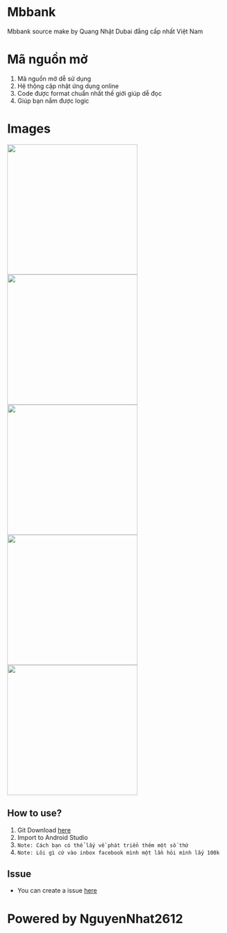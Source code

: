 # Mbbank
Mbbank source make by Quang Nhật Dubai đẳng cấp nhất Việt Nam
# Mã nguồn mở
1. Mã nguồn mở dễ sử dụng
2. Hệ thộng cập nhật ứng dụng online
3. Code được format chuẩn nhất thế giới giúp dễ đọc
4. Giúp bạn nắm được logic

# Images
<img src="Images/Screenshot_20231023-172800_MB%20Bank.png" width="300" />
<img src="Images/Screenshot_20231023-172816_MB%20Bank.png" width="300" />
<img src="Images/Screenshot_20231023-172900_MB%20Bank.png" width="300" />
<img src="Images/Screenshot_20231023-172902_MB%20Bank.png" width="300" />
<img src="Images/Screenshot_20231023-172946_MB%20Bank.png" width="300" />

## How to use?
1. Git Download [here](https://github.com/NhatNguyen2612/Mbbank.git)
2. Import to Android Studio
3. `Note: Cách bạn có thể lấy về phát triển thêm một số thứ`
4. `Note: Lôi gì cứ vào inbox facebook mình một lần hỏi mình lấy 100k`

## Issue
- You can create a issue [here](https://github.com/NhatNguyen2612/Mbbank/issues)

# Powered by NguyenNhat2612
